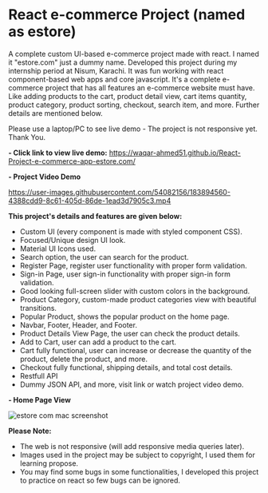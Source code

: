 # React e-commerce Project (named as estore)

A complete custom UI-based e-commerce project made with react. I named it "estore.com" just a dummy name. Developed this project during my internship period at Nisum, Karachi. It was fun working with react component-based web apps and core javascript. It's a complete e-commerce project that has all features an e-commerce website must have. Like adding products to the cart, product detail view, cart items quantity, product category, product sorting, checkout, search item, and more. Further details are mentioned below.
 
Please use a laptop/PC to see live demo - The project is not responsive yet. Thank You.

<strong> - Click link to view live demo:</strong> https://waqar-ahmed51.github.io/React-Project-e-commerce-app-estore.com/


<strong> - Project Video Demo</strong>

https://user-images.githubusercontent.com/54082156/183894560-4388cdd9-8c61-405d-86de-1ead3d7905c3.mp4



<strong>This project's details and features are given below: </strong>
- Custom UI (every component is made with styled component CSS).
- Focused/Unique design UI look.
- Material UI Icons used.
- Search option, the user can search for the product.
- Register Page, register user functionality with proper form validation.
- Sign-in Page, user sign-in functionality with proper sign-in form validation.
- Good looking full-screen slider with custom colors in the background.
- Product Category, custom-made product categories view with beautiful transitions.
- Popular Product, shows the popular product on the home page.
- Navbar, Footer, Header, and Footer.
- Product Details View Page, the user can check the product details.
- Add to Cart, user can add a product to the cart.
- Cart fully functional, user can increase or decrease the quantity of the product, delete the product, and more.
- Checkout fully functional, shipping details, and total cost details.
- Restfull API
- Dummy JSON API, and more, visit link or watch project video demo.


<strong> - Home Page View</strong>

![estore com mac screenshot](https://user-images.githubusercontent.com/54082156/183893088-6c480663-1989-4770-87f2-33c45ac9a43e.png)


<strong>Please Note:</strong>
- The web is not responsive (will add responsive media queries later).
- Images used in the project may be subject to copyright, I used them for learning propose.
- You may find some bugs in some functionalities, I developed this project to practice on react so few bugs can be ignored. 

